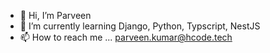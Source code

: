 - 👋 Hi, I’m Parveen
- 🌱 I’m currently learning Django, Python, Typscript, NestJS
- 📫 How to reach me ... parveen.kumar@hcode.tech

<!---
parveenhcode/parveenhcode is a ✨ special ✨ repository because its `README.md` (this file) appears on your GitHub profile.
You can click the Preview link to take a look at your changes.
--->
